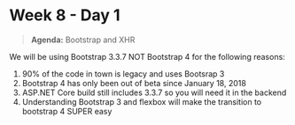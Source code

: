 # Week 8 - Day 1

> **Agenda:** Bootstrap and XHR


We will be using Bootstrap 3.3.7 NOT Bootstrap 4 for the following reasons:
1.  90% of the code in town is legacy and uses Bootsrap 3
2.  Bootstrap 4 has only been out of beta since January 18, 2018
3.  ASP.NET Core build still includes 3.3.7 so you will need it in the backend
4.  Understanding Bootstrap 3 and flexbox will make the transition to bootstrap 4 SUPER easy